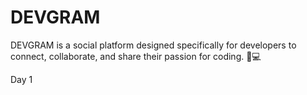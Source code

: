 # DEVGRAM
DEVGRAM is a social platform designed specifically for developers to connect, collaborate, and share their passion for coding. 🤖💻

Day 1


